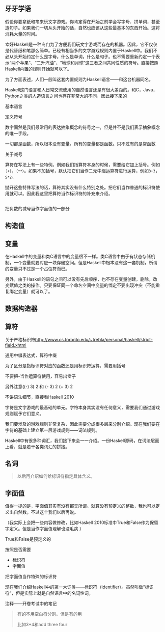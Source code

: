 ## 牙牙学语

假设你要拿纸和笔来玩文字游戏。你肯定得在开始之前学会写字母，拼单词，甚至造句子。如果我们一切从头开始的话，自然也应该从这些最基本的东西开始。这将消耗大量的时间。

幸好Haskell是一种专门为了方便我们玩文字游戏而存在的机器。因此，它不仅仅是代替纸和笔那么简单。已经有相当多的文字游戏规则内置于Haskell中。我们不必从头开始约定什么是字母，什么是单词，什么是句子。也不需要重新约定一个表示“两个苹果”、“二升汽油”、“地球和月球”这三者之间共同性质的符号。直接按照Haskell内置的规则开始就可以了。

为了方面表述，人们一般叫这套内置规则为Haskell语言——和这台机器同名。







Haskell这门语言和人日常交流使用的自然语言还是有很大差距的。和C，Java，Python之类的人造语言之间也存在非常大的不同，因此接下来的



基本语言



定义符号





数字固然是我们最常用的表达抽象概念的符号之一，但是并不是我们表示抽象概念的唯一手段。



一切都是函数，所以根本没有变量。所有的变量都是函数。只不过有的是常函数

关于减号

算符在写法上有一些特例。例如我们指算符本身的时候，需要给它加上括号。例如`(+)`，`（**）`。如果不加括号，默认把它们当作二元中缀运算符进行运算，例如`3+3`，`5*2`。

抛开这些特殊写法的话，算符其实没有什么特别之处。把它们当作普通的标识符使用就可以。因此我这里把算符当作标识符的补充来介绍。

## 



把负数的减号当作字面值的一部分



## 构造值





## 变量

在Haskell中的变量和类C语言中的变量很不一样。类C语言中由于有状态存储机制，一个变量就要对应一块存储空间。但是Haskell中根本没有这一套机制，所谓的变量只不过是一个占位符而已。

另外，由于Haskell的语句之间可以没有先后顺序，也不存在变量创建，删除，改变赋值之类的操作。只要保证同一个命名空间中变量的绑定不要出现冲突（不能重复绑定变量）就可以了。

## 数据构造器



## 算符





关于严格标识符<http://www.cs.toronto.edu/~trebla/personal/haskell/strict-field.xhtml>



通用中缀表达式，算符中缀

为了区分是指标识符对应的函数还是用标识符运算，需要用括号

不要把-当作运算符使用，容易出岔子

另外注意((-) 3) 2 和 (- 3) 2 (+ 3) 2







不讲语法细节，直接看Haskell 2010

字符是文字游戏的最基础的单元。字符本身其实没有任何意义，需要我们通过游戏规则赋予它们意义。

我们要涉及的游戏规则非常复杂，因此需要分成很多层来分别介绍。现在我们要在字符的基础上建立第一层游戏规则——词法规则。

Haskell中有很多种词汇，我们接下来会一一介绍。一份Haskell源码，在词法层面上看，就是若干各类词汇的拼接。

## 名词



> 以后再介绍如何给标识符指定具体含义。



## 字面值





值得一提的是，字面值其实有没有都无所谓。就算没有预定义的整数，我也可以定义出自然数。不过这个我们以后再说。

（我实际上会把一些内容做修改，比如Haskell 2010标准中True和False作为保留字定义。但是当作字面值理解也没毛病 ）

True和False是预定义的

按照是否需要

- 标识符
- 字面值

把字面值当作特殊的标识符





现在我们介绍Haskell中的第一大词类——标识符（identifier）。虽然叫做“标识符”，但是实际上就是自然语言中的名词性词。







注释——开卷考试中的笔记



> 有的不用空白符分割。但是有的用
>
> 比如3+4和add three four